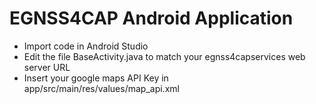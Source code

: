 # EGNSS4CAP Android Application

- Import code in Android Studio
- Edit the file BaseActivity.java to match your egnss4capservices web server URL
- Insert your google maps API Key in app/src/main/res/values/map_api.xml